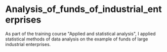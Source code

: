# Analysis_of_funds_of_industrial_enterprises
As part of the training course "Applied and statistical analysis", I applied statistical methods of data analysis on the example of funds of large industrial enterprises.
